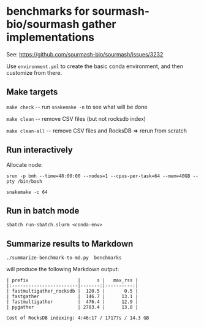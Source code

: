 # benchmarks for sourmash-bio/sourmash gather implementations

See: https://github.com/sourmash-bio/sourmash/issues/3232

Use `environment.yml` to create the basic conda environment, and then
customize from there.

## Make targets

`make check` -- run `snakemake -n` to see what will be done

`make clean` -- remove CSV files (but not rocksdb index)

`make clean-all` -- remove CSV files and RocksDB => rerun from scratch

## Run interactively

Allocate node:
```!
srun -p bmh --time=48:00:00 --nodes=1 --cpus-per-task=64 --mem=40GB --pty /bin/bash

snakemake -c 64
```

## Run in batch mode

```
sbatch run-sbatch.slurm <conda-env>
```

## Summarize results to Markdown

```
./summarize-benchmark-to-md.py  benchmarks
```
will produce the following Markdown output:

```
| prefix                  |      s |   max_rss |
|:------------------------|-------:|----------:|
| fastmultigather_rocksdb |  120.5 |       0.5 |
| fastgather              |  146.7 |      13.1 |
| fastmultigather         |  476.4 |      12.9 |
| pygather                | 2783.4 |      13.8 |

Cost of RocksDB indexing: 4:46:17 / 17177s / 14.3 GB
```